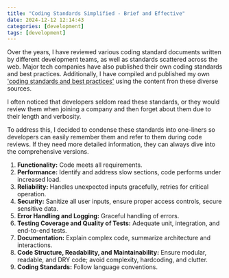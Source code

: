 ```yaml
---
title: "Coding Standards Simplified - Brief and Effective"
date: 2024-12-12 12:14:43
categories: [development]
tags: [development]
---
```


<p>
Over the years, I have reviewed various coding standard documents written by different development teams, as well as standards scattered across the web. Major tech companies have also published their own coding standards and best practices. Additionally, I have compiled and published my own <a href="https://aamersadiq.github.io/2024/Coding-Standards-Uncovered-A-Detailed-Exploration-of-Best-Practices/" target="_blank">'coding standards and best practices'</a> using the content fron these diverse sources.

I often noticed that developers seldom read these standards, or they would review them when joining a company and then forget about them due to their length and verbosity.

To address this, I decided to condense these standards into one-liners so developers can easily remember them and refer to them during code reviews. If they need more detailed information, they can always dive into the comprehensive versions.

</p>

<p>
<ol>
    <li><b>Functionality:</b> Code meets all requirements.</li>
    <li><b>Performance:</b> Identify and address slow sections, code performs under increased load.</li>
    <li><b>Reliability:</b> Handles unexpected inputs gracefully, retries for critical operation.</li>
    <li><b>Security:</b> Sanitize all user inputs, ensure proper access controls, secure sensitive data.</li>
    <li><b>Error Handling and Logging:</b> Graceful handling of errors.</li>
    <li><b>Testing Coverage and Quality of Tests:</b> Adequate unit, integration, and end-to-end tests.</li>
    <li><b>Documentation:</b> Explain complex code, summarize architecture and interactions.</li>
    <li><b>Code Structure, Readability, and Maintainability:</b> Ensure modular, readable, and DRY code; avoid complexity, hardcoding, and clutter.</li>
    <li><b>Coding Standards:</b> Follow language conventions.</li>
</ol>
</p>
